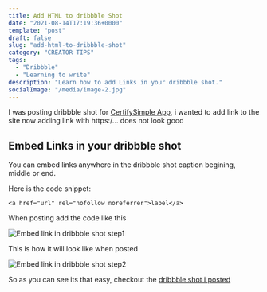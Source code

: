 ```yaml
---
title: Add HTML to dribbble Shot
date: "2021-08-14T17:19:36+0000"
template: "post"
draft: false
slug: "add-html-to-dribbble-shot"
category: "CREATOR TIPS"
tags:
  - "Dribbble"
  - "Learning to write"
description: "Learn how to add Links in your dribbble shot."
socialImage: "/media/image-2.jpg"
---
```


I was posting dribbble shot for [CertifySimple App](https://www.certifysimple.app), i wanted to add link to the site now adding link with https:/... does not look good

## Embed Links in your dribbble shot

You can embed links anywhere in the dribbble shot caption begining, middle or end.

Here is the code snippet:

`<a href="url" rel="nofollow noreferrer">label</a>`

When posting add the code like this

![Embed link in dribbble shot step1](/media/embed-link-dribbble-shot-step-1.png)

This is how it will look like when posted

![Embed link in dribbble shot step2](/media/embed-link-dribbble-shot-step-2.png)

So as you can see its that easy, checkout the [dribbble shot i posted](https://dribbble.com/shots/16242536-web-design-landing-page)
